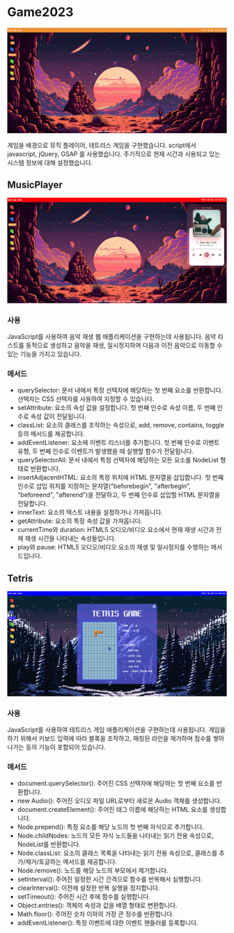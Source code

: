 # Game2023

![image](https://github.com/dongjin6539/Game2023/blob/main/game01.png)

게임을 배경으로 뮤직 플레이어, 테트리스 게임을 구현했습니다.
script에서 javascript, jQuery, GSAP 를 사용했습니다.
주기적으로 현재 시간과 사용되고 있는 시스템 정보에 대해 설정했습니다.

## MusicPlayer

![image](https://github.com/dongjin6539/Game2023/blob/main/game02.png)

### 사용
JavaScript를 사용하여 음악 재생 웹 애플리케이션을 구현하는데 사용됩니다. 음악 리스트를 동적으로 생성하고 음악을 재생, 일시정지하며 다음과 이전 음악으로 이동할 수 있는 기능을 가지고 있습니다.

### 메서드
- querySelector: 문서 내에서 특정 선택자에 해당하는 첫 번째 요소를 반환합니다. 선택자는 CSS 선택자를 사용하여 지정할 수 있습니다.
- setAttribute: 요소의 속성 값을 설정합니다. 첫 번째 인수로 속성 이름, 두 번째 인수로 속성 값이 전달됩니다.
- classList: 요소의 클래스를 조작하는 속성으로, add, remove, contains, toggle 등의 메서드를 제공합니다.
- addEventListener: 요소에 이벤트 리스너를 추가합니다. 첫 번째 인수로 이벤트 유형, 두 번째 인수로 이벤트가 발생했을 때 실행할 함수가 전달됩니다.
- querySelectorAll: 문서 내에서 특정 선택자에 해당하는 모든 요소를 NodeList 형태로 반환합니다.
- insertAdjacentHTML: 요소의 특정 위치에 HTML 문자열을 삽입합니다. 첫 번째 인수로 삽입 위치를 지정하는 문자열("beforebegin", "afterbegin", "beforeend", "afterend")을 전달하고, 두 번째 인수로 삽입할 HTML 문자열을 전달합니다.
- innerText: 요소의 텍스트 내용을 설정하거나 가져옵니다.
- getAttribute: 요소의 특정 속성 값을 가져옵니다.
- currentTime와 duration: HTML5 오디오/비디오 요소에서 현재 재생 시간과 전체 재생 시간을 나타내는 속성들입니다.
- play와 pause: HTML5 오디오/비디오 요소의 재생 및 일시정지를 수행하는 메서드입니다.

## Tetris

![image](https://github.com/dongjin6539/Game2023/blob/main/game03.png)


### 사용
JavaScript를 사용하여 테트리스 게임 애플리케이션을 구현하는데 사용됩니다. 게임을 하기 위해서 키보드 입력에 따라 블록을 조작하고, 매칭된 라인을 제거하며 점수를 쌓아나가는 등의 기능이 포함되어 있습니다.

### 메서드
- document.querySelector(): 주어진 CSS 선택자에 해당하는 첫 번째 요소를 반환합니다.
- new Audio(): 주어진 오디오 파일 URL로부터 새로운 Audio 객체를 생성합니다.
- document.createElement(): 주어진 태그 이름에 해당하는 HTML 요소를 생성합니다.
- Node.prepend(): 특정 요소를 해당 노드의 첫 번째 자식으로 추가합니다.
- Node.childNodes: 노드의 모든 자식 노드들을 나타내는 읽기 전용 속성으로, NodeList를 반환합니다.
- Node.classList: 요소의 클래스 목록을 나타내는 읽기 전용 속성으로, 클래스를 추가/제거/토글하는 메서드를 제공합니다.
- Node.remove(): 노드를 해당 노드의 부모에서 제거합니다.
- setInterval(): 주어진 일정한 시간 간격으로 함수를 반복해서 실행합니다.
- clearInterval(): 이전에 설정한 반복 실행을 정지합니다.
- setTimeout(): 주어진 시간 후에 함수를 실행합니다.
- Object.entries(): 객체의 속성과 값을 배열 형태로 변환합니다.
- Math.floor(): 주어진 숫자 이하의 가장 큰 정수를 반환합니다.
- addEventListener(): 특정 이벤트에 대한 이벤트 핸들러를 등록합니다.

